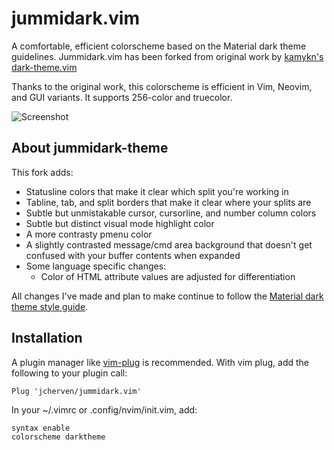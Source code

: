 # jummidark.vim

A comfortable, efficient colorscheme based on the Material dark theme guidelines. Jummidark.vim has been forked from original work by [kamykn's dark-theme.vim](https://github.com/kamykn/dark-theme)

Thanks to the original work, this colorscheme is efficient in Vim, Neovim, and GUI variants. It supports 256-color and truecolor.

![Screenshot](https://raw.githubusercontent.com/jcherven/jummidark.vim/master/jummidark-specimen.png)

## About jummidark-theme

This fork adds:

- Statusline colors that make it clear which split you're working in
- Tabline, tab, and split borders that make it clear where your splits are
- Subtle but unmistakable cursor, cursorline, and number column colors
- Subtle but distinct visual mode highlight color
- A more contrasty pmenu color
- A slightly contrasted message/cmd area background that doesn't get confused with your buffer contents when expanded
- Some language specific changes:
  - Color of HTML attribute values are adjusted for differentiation

All changes I've made and plan to make continue to follow the [Material dark theme style guide](https://material.io/design/color/dark-theme.html).

## Installation

A plugin manager like [vim-plug](https://github.com/junegunn/vim-plug) is recommended. With vim plug, add the following to your plugin call:

```vimscript
Plug 'jcherven/jummidark.vim'
```

In your ~/.vimrc or .config/nvim/init.vim, add:

```vimscript
syntax enable
colorscheme darktheme
```
